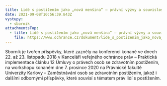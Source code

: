```yaml
---
title: Lidé s postižením jako „nová menšina“ – právní výzvy a souvislosti
date: 2021-09-08T10:56:39.843Z
vystupy:
  - sbornik
attachmentsTop:
  - title: Lidé s postižením jako „nová menšina“ – právní výzvy a souvislosti
    file: https://www.ochrance.cz/dokument/lide_s_postizenim_jako_nova_mensina_pravni_vyzvy_a_souvislosti/lide_s_postizenim_jako_nova_mensina.pdf
---
```

<p>Sborník je tvořen příspěvky, které zazněly na konferenci konané ve dnech 22. až 23. listopadu 2018 v Kanceláři veřejného ochránce práv &ndash; Praktická implementace článku 12 Úmluvy o právech osob se zdravotním postižením, na workshopu konaném dne 7. prosince 2020 na Právnické fakultě Univerzity Karlovy &ndash; Zaměstnávání osob se zdravotním postižením, jakož i dalšími odbornými příspěvky, které souvisí s tématem práv lidí s postižením.</p>
